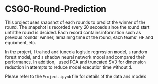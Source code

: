 # CSGO-Round-Prediction
This project uses snapshot of each rounds to predict the winner of the round. The snapshot is recorded every 20 seconds since the round start until the round is decided. Each record contains information such as previous rounds' winner, remaining time of the round, each teams' HP and equipment, etc.

In the project, I trained and tuned a logistic regression model, a random forest model, and a shadow neural network model and compared their performance. In addition, I used PCA and truncated SVD for dimension reduction in attempts to reduce model execution time without d.

Please refer to the `Project.ipynb` file for details of the data and models 
